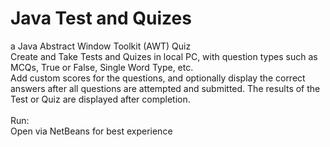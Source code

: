 <h1>Java Test and Quizes</h1>
a Java Abstract Window Toolkit (AWT) Quiz</br>
Create and Take Tests and Quizes in local PC, with question types such as MCQs, True or False, Single Word Type, etc.<br>
Add custom scores for the questions, and optionally display the correct answers after all questions are attempted and submitted. The results of the Test or Quiz are displayed after completion.<br>
<br>
Run:<br>
Open via NetBeans for best experience
